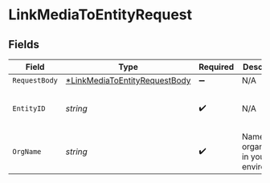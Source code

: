 # LinkMediaToEntityRequest


## Fields

| Field                                                                                    | Type                                                                                     | Required                                                                                 | Description                                                                              | Example                                                                                  |
| ---------------------------------------------------------------------------------------- | ---------------------------------------------------------------------------------------- | ---------------------------------------------------------------------------------------- | ---------------------------------------------------------------------------------------- | ---------------------------------------------------------------------------------------- |
| `RequestBody`                                                                            | [*LinkMediaToEntityRequestBody](../../models/operations/linkmediatoentityrequestbody.md) | :heavy_minus_sign:                                                                       | N/A                                                                                      |                                                                                          |
| `EntityID`                                                                               | *string*                                                                                 | :heavy_check_mark:                                                                       | N/A                                                                                      | u-3593dece-6642-4cdc-8547-aafc1454e0a0                                                   |
| `OrgName`                                                                                | *string*                                                                                 | :heavy_check_mark:                                                                       | Name of organization in your environment                                                 |                                                                                          |